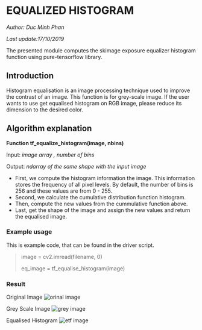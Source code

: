 # EQUALIZED HISTOGRAM

_Author: Duc Minh Phan_ 

_Last update:17/10/2019_

The presented module computes the skimage exposure equalizer histogram function using pure-tensorflow library. 

## Introduction

Histogram equalisation is an image processing technique used to improve the contrast of an image. 
This function is for grey-scale image. If the user wants to use get equalised histogram on RGB image, please reduce its dimension to the desired color.


## Algorithm explanation

__Function tf_equalize_histogram(image, nbins)__

Input: _image array , number of bins_



Output: _ndarray of the same shape with the input image_

- First, we compute the histogram information the image. This information stores the frequency of all pixel levels. By default, the number of bins is 256 and these values are from 0 - 255.
- Second, we calculate the cumulative distribution function histogram. 
- Then, compute the new values from the cummulative function above.
- Last, get the shape of the image and assign the new values and return the equalised image.	

### Example usage

This is example code, that can be found in the driver script.
> image = cv2.imread(filename, 0)
> 
> eq_image = tf_equalise_histogram(image) 


### Result

Original Image
![orinal image](https://github.com/ethanphan3993/PatternFlow/blob/topic-algorithms/exposure/source/dog1.jpg)

Grey Scale Image
![grey image](https://github.com/ethanphan3993/PatternFlow/blob/topic-algorithms/exposure/source/original_grey.jpg)

Equalised Histogram
![etf image](https://github.com/ethanphan3993/PatternFlow/blob/topic-algorithms/exposure/source/etf_dog.jpg)






